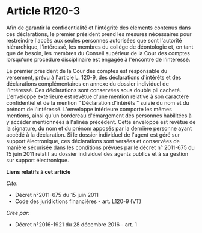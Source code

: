 # Article R120-3

Afin de garantir la confidentialité et l'intégrité des éléments contenus dans ces déclarations, le premier président prend
les mesures nécessaires pour restreindre l'accès aux seules personnes autorisées que sont l'autorité hiérarchique,
l'intéressé, les membres du collège de déontologie et, en tant que de besoin, les membres du Conseil supérieur de la Cour des
comptes lorsqu'une procédure disciplinaire est engagée à l'encontre de l'intéressé. 

Le premier président de la Cour des comptes est responsable du versement, prévu à l'article L. 120-9, des déclarations
d'intérêts et des déclarations complémentaires en annexe du dossier individuel de l'intéressé. Ces déclarations sont
conservées sous double pli cacheté. L'enveloppe extérieure est revêtue d'une mention relative à son caractère confidentiel et
de la mention “ Déclaration d'intérêts ” suivie du nom et du prénom de l'intéressé. L'enveloppe intérieure comporte les mêmes
mentions, ainsi qu'un bordereau d'émargement des personnes habilitées à y accéder mentionnées à l'alinéa précédent. Cette
enveloppe est revêtue de la signature, du nom et du prénom apposés par la dernière personne ayant accédé à la déclaration. Si
le dossier individuel de l'agent est géré sur support électronique, ces déclarations sont versées et conservées de manière
sécurisée dans les conditions prévues par le décret n° 2011-675 du 15 juin 2011 relatif au dossier individuel des agents
publics et à sa gestion sur support électronique.

**Liens relatifs à cet article**

_Cite_:

  - Décret n°2011-675 du 15 juin 2011
  - Code des juridictions financières - art. L120-9 (VT)

_Créé par_:

  - Décret n°2016-1921 du 28 décembre 2016 - art. 1
